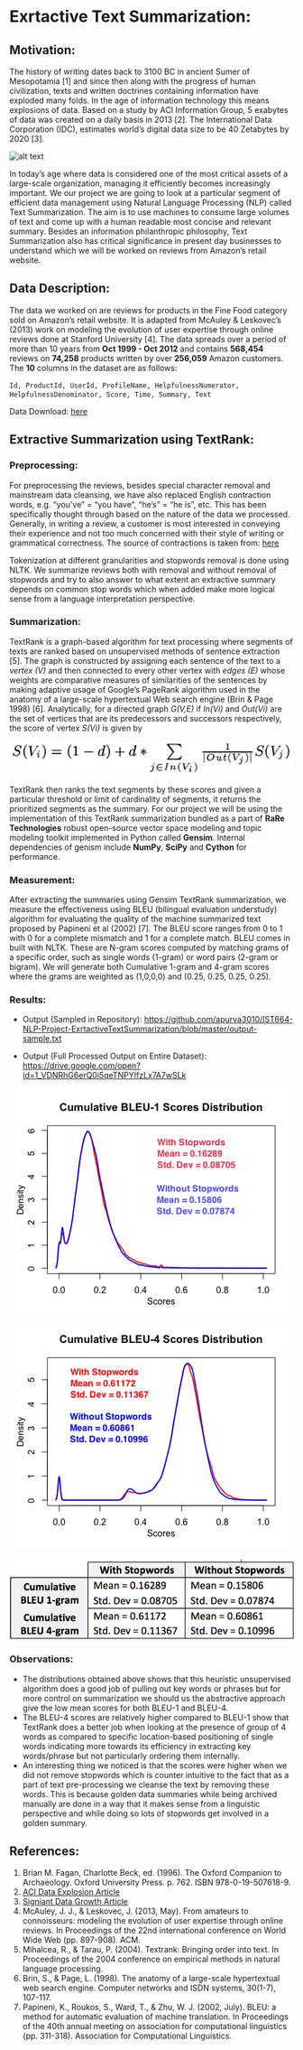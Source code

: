 # Exrtactive Text Summarization:

## Motivation:

The history of writing dates back to 3100 BC in ancient Sumer of Mesopotamia [1] and since then along with the progress of human civilization, texts and written doctrines containing information have exploded many folds. In the age of information technology this means explosions of data. Based on a study by ACI Information Group, 5 exabytes of data was created on a daily basis in 2013 [2]. The International Data Corporation (IDC), estimates world’s digital data size to be 40 Zetabytes by 2020 [3].

![alt text](https://www.signiant.com/wp-content/uploads/2015/04/Screen-Shot-2015-04-28-at-1.55.54-PM.png "Signiant Data Growth")

In today’s age where data is considered one of the most critical assets of a large-scale organization, managing it efficiently becomes increasingly important. We our project we are going to look at a particular segment of efficient data management using Natural Language Processing (NLP) called Text Summarization. The aim is to use machines to consume large volumes of text and come up with a human readable most concise and relevant summary. Besides an information philanthropic philosophy, Text Summarization also has critical significance in present day businesses to understand which we will be worked on reviews from Amazon’s retail website.

## Data Description:

The data we worked on are reviews for products in the Fine Food category sold on Amazon’s retail website. It is adapted from McAuley & Leskovec’s (2013) work on modeling the evolution of user expertise through online reviews done at Stanford University [4]. The data spreads over a period of more than 10 years from **Oct 1999 - Oct 2012** and contains **568,454** reviews on **74,258** products written by over **256,059** Amazon customers. The **10** columns in the dataset are as follows:

```
Id, ProductId, UserId, ProfileName, HelpfulnessNumerator, HelpfulnessDenominator, Score, Time, Summary, Text
```

Data Download: [here](https://www.kaggle.com/snap/amazon-fine-food-reviews)

## Extractive Summarization using TextRank:

### Preprocessing:
For preprocessing the reviews, besides special character removal and mainstream data cleansing, we have also replaced English contraction words, e.g. “you’ve” = “you have”, “he’s” = “he is”, etc.  This has been specifically thought through based on the nature of the data we processed. Generally, in writing a review, a customer is most interested in conveying their experience and not too much concerned with their style of writing or grammatical correctness. The source of contractions is taken from: [here](http://stackoverflow.com/questions/19790188/expanding-english-language-contractions-in-python)

Tokenization at different granularities and stopwords removal is done using NLTK. We summarize reviews both with removal and without removal of stopwords and try to also answer to what extent an extractive summary depends on common stop words which when added make more logical sense from a language interpretation perspective.

### Summarization:
TextRank is a graph-based algorithm for text processing where segments of texts are ranked based on unsupervised methods of sentence extraction [5]. The graph is constructed by assigning each sentence of the text to a *vertex (V)* and then connected to every other vertex with *edges (E)* whose weights are comparative measures of similarities of the sentences by making adaptive usage of Google’s PageRank algorithm used in the anatomy of a large-scale hypertextual Web search engine (Brin & Page 1998) [6]. Analytically, for a directed graph *G(V,E)* if *In(Vi)* and *Out(Vi)* are the set of vertices that are its predecessors and successors respectively, the score of vertex *S(Vi)* is given by

![alt text](https://raw.githubusercontent.com/apurva3010/IST664-NLP-Project-ExrtactiveTextSummarization/master/PageRankScores.png "Page Rank Scores Formula")

TextRank then ranks the text segments by these scores and given a particular threshold or limit of cardinality of segments, it returns the prioritized segments as the summary. For our project we will be using the implementation of this TextRank summarization bundled as a part of **RaRe Technologies** robust open-source vector space modeling and topic modeling toolkit implemented in Python called **Gensim**. Internal dependencies of genism include **NumPy**, **SciPy** and **Cython** for performance.

### Measurement:
After extracting the summaries using Gensim TextRank summarization, we measure the effectiveness using BLEU (bilingual evaluation understudy) algorithm for evaluating the quality of the machine summarized text proposed by Papineni et al (2002) [7]. The BLEU score ranges from 0 to 1 with 0 for a complete mismatch and 1 for a complete match. BLEU comes in built with NLTK. These are N-gram scores computed by matching grams of a specific order, such as single words (1-gram) or word pairs (2-gram or bigram). We will generate both Cumulative 1-gram and 4-gram scores where the grams are weighted as (1,0,0,0) and (0.25, 0.25, 0.25, 0.25).

### Results:

* Output (Sampled in Repository): https://github.com/apurva3010/IST664-NLP-Project-ExrtactiveTextSummarization/blob/master/output-sample.txt

* Output (Full Processed Output on Entire Dataset): https://drive.google.com/open?id=1_VDNRhG6erQ0i5qeTNPYIfzLx7A7wSLk

![alt text](https://raw.githubusercontent.com/apurva3010/IST664-NLP-Project-ExrtactiveTextSummarization/master/BLEU-1.png "BLEU-1 Score Distribution")
![alt text](https://raw.githubusercontent.com/apurva3010/IST664-NLP-Project-ExrtactiveTextSummarization/master/BLEU-4.png "BLEU-4 Score Distribution")

![alt text](https://raw.githubusercontent.com/apurva3010/IST664-NLP-Project-ExrtactiveTextSummarization/master/BLEU_Score_Table_Results.png "BLEU Scores Table")

### Observations:
* The distributions obtained above shows that this heuristic unsupervised algorithm does a good job of pulling out key words or phrases but for more control on summarization we should us the abstractive approach give the low mean scores for both BLEU-1 and BLEU-4.
* The BLEU-4 scores are relatively higher compared to BLEU-1 show that TextRank does a better job when looking at the presence of group of 4 words as compared to specific location-based positioning of single words indicating more towards its efficiency in extracting key words/phrase but not particularly ordering them internally.
* An interesting thing we noticed is that the scores were higher when we did not remove stopwords which is counter intuitive to the fact that as a part of text pre-processing we cleanse the text by removing these words. This is because golden data summaries while being archived manually are done in a way that it makes sense from a linguistic perspective and while doing so lots of stopwords get involved in a golden summary.

## References:
1. Brian M. Fagan, Charlotte Beck, ed. (1996). The Oxford Companion to Archaeology. Oxford University Press. p. 762. ISBN 978-0-19-507618-9.
2. [ACI Data Explosion Article](http://aci.info/2014/07/12/the-data-explosion-in-2014-minute-by-minute-infographic/)
3. [Signiant Data Growth Article](https://www.signiant.com/articles/file-transfer/the-historical-growth-of-data-why-we-need-a-faster-transfer-solution-for-large-data-sets/)
4. McAuley, J. J., & Leskovec, J. (2013, May). From amateurs to connoisseurs: modeling the evolution of user expertise through online reviews. In Proceedings of the 22nd international conference on World Wide Web (pp. 897-908). ACM.
5. Mihalcea, R., & Tarau, P. (2004). Textrank: Bringing order into text. In Proceedings of the 2004 conference on empirical methods in natural language processing.
6. Brin, S., & Page, L. (1998). The anatomy of a large-scale hypertextual web search engine. Computer networks and ISDN systems, 30(1-7), 107-117.
7. Papineni, K., Roukos, S., Ward, T., & Zhu, W. J. (2002, July). BLEU: a method for automatic evaluation of machine translation. In Proceedings of the 40th annual meeting on association for computational linguistics (pp. 311-318). Association for Computational Linguistics.




